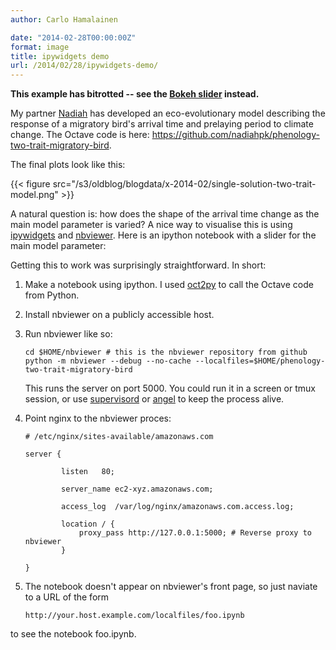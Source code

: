```yaml
---
author: Carlo Hamalainen

date: "2014-02-28T00:00:00Z"
format: image
title: ipywidgets demo
url: /2014/02/28/ipywidgets-demo/
---
```

 **This example has bitrotted -- see the [Bokeh slider](https://carlo-hamalainen.net/blog/2015/7/31/bokeh-slider-for-phenology-of-two-interdependent-traits-in-migratory-birds-in-response-to-climate-change) instead.**

My partner [Nadiah](http://nadiah.org) has developed  an eco-evolutionary model describing the response of a migratory bird's arrival time and prelaying period to climate change. The Octave code is here: <https://github.com/nadiahpk/phenology-two-trait-migratory-bird>.

The final plots look like this:

{{< figure src="/s3/oldblog/blogdata/x-2014-02/single-solution-two-trait-model.png" >}}

A natural question is: how does the shape of the arrival time change as the main model parameter is varied? A nice way to visualise this is using [ipywidgets](https://github.com/jakevdp/ipywidgets) and [nbviewer](https://github.com/ipython/nbviewer). Here is an ipython notebook with a slider for the main model parameter:

Getting this to work was surprisingly straightforward. In short:

1. Make a notebook using ipython. I used [oct2py](https://pypi.python.org/pypi/oct2py) to call the  Octave code from Python.

2. Install nbviewer on a publicly accessible host.

3. Run nbviewer like so:

    ```
    cd $HOME/nbviewer # this is the nbviewer repository from github
    python -m nbviewer --debug --no-cache --localfiles=$HOME/phenology-two-trait-migratory-bird
    ```

    This runs the server on port 5000. You could run it in a screen or tmux session, or use  [supervisord](http://supervisord.org/) or [angel](https://hackage.haskell.org/package/angel) to keep the process alive.

4. Point nginx to the nbviewer proces:

    ```
    # /etc/nginx/sites-available/amazonaws.com

    server {

            listen   80;

            server_name ec2-xyz.amazonaws.com;

            access_log  /var/log/nginx/amazonaws.com.access.log;

            location / {
                proxy_pass http://127.0.0.1:5000; # Reverse proxy to nbviewer
            }

    }
    ```

5. The notebook doesn't appear on nbviewer's front page, so just naviate to a URL of the form

    ```
    http://your.host.example.com/localfiles/foo.ipynb
    ```

  to see the notebook foo.ipynb.
